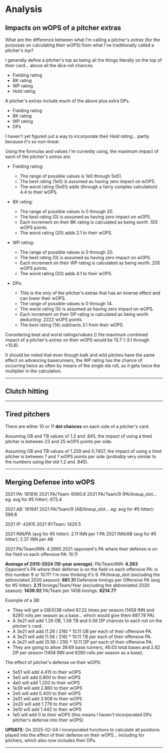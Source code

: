 # Analysis

## Impacts on wOPS of a pitcher extras

What are the difference between what I'm calling a pitcher's _extras_ (for the purposes on calculating their wOPS) from what I've traditionally called a pitcher's _top_?

I generally define a pitcher's top as being all the things literally on the top of their card... above all the dice roll chances.

-   Fielding rating
-   BK rating
-   WP rating
-   Hold rating

A pitcher's extras include much of the above plus extra DPs.

-   Fielding rating
-   BK rating
-   WP rating
-   DPs

I haven't yet figured out a way to incorporate their _Hold_ rating... partly because it's so non-linear.

Using the formulas and values I'm currently using, the maximum impact of each of the pitcher's _extras_ are:

-   Fielding rating:

    -   The range of possible values is 1e0 through 5e51.
    -   The best rating (1e0) is assumed as having zero impact on wOPS.
    -   The worst rating (5e51) adds (through a fairly complex calculation) 4.4 to their wOPS.

-   BK rating:

    -   The range of possible values is 0 through 20.
    -   The best rating (0) is assumed as having zero impact on wOPS.
    -   Each increment on their BK rating is calculated as being worth .103 wOPS points.
    -   The worst rating (20) adds 2.1 to their wOPS.

-   WP rating:

    -   The range of possible values is 0 through 20.
    -   The best rating (0) is assumed as having zero impact on wOPS.
    -   Each increment on their WP rating is calculated as being worth .205 wOPS points.
    -   The worst rating (20) adds 4.1 to their wOPS.

-   DPs:
    -   This is the only of the pitcher's extras that has an inverse effect and can lower their wOPS.
    -   The range of possible values is 0 through 14.
    -   The worst rating (0) is assumed as having zero impact on wOPS.
    -   Each increment on their DP rating is calculated as being worth deducting .2222 wOPS points.
    -   The best rating (14) subtracts 3.1 from their wOPS.

Considering best and worst ratings/values () the maximum combined impact of a pitcher's _extras_ on their wOPS would be 13.7 (-3.1 through +10.6).

It should be noted that even though balk and wild pitches have the same effect on advancing baserunners, the WP rating has the chance of occurring twice as often by means of the single die roll, so it gets twice the multiplier in the calculation.

---

## Clutch hitting

---

## Tired pitchers

There are either 10 or 11 **dot chances** on each side of a pitcher's card.

Assuming OB and TB values of 1.2 and .845, the impact of using a tired pitcher is between 23 and 25 wOPS points per side.

Assuming OB and TB values of 1.259 and 0.7407, the impact of using a tired pitcher is between ? and ? wOPS points per side (probably very similar to the numbers using the old 1.2 and .845).

---

## Merging Defense into wOPS

2021 PA: 181818
2021 PA/Team: 6060.6
2021 PA/Team/9 (PA/lineup_slot... eg: avg for #5 hitter): 673.4

2021 AB: 161941
2021 PA/Team/9 (AB/lineup_slot... eg: avg for #5 hitter): 599.8

2021 IP: 42615
2021 IP/Team: 1420.5

2021 INN/PA (avg for #5 hitter): 2.11 INN per 1 PA
2021 INN/AB (avg for #5 hitter): 2.37 INN per AB

2021 PA/Team/INN: 4.2665
2021 opponent's PA where their defense is on the field vs each offensive PA: 10.11

**Average of 2015-2024 (10-year average):**
PA/Team/INN: **4.263**
Opponent's PA where their defense is on the field vs each offensive PA: is this number 9 or 10.11? I'm now thinking it's 9.
PA/lineup_slot (excluding the abbreviated 2020 season): **681.31**
Defensive Innings per Offensive PA (avg for #5 hitter): **2.11**
Innings/Team/Year (excluding the abbreviated 2020 season): **1439.92**
PA/Team per 1458 Innings: **6214.77**

Example of a 3B:

-   They will get a GB(X)3B rolled 87.22 times per season (1458 INN and 6280 rolls per season as a base... which would give them 697.78 PA).
-   A 3e21 will add 1.26 OB, 1.58 TB and 0.56 DP chances to each roll on the pitcher's card.
-   A 3e21 will add (1.26 / 216) \* 10.11 OB per each of their offensive PA.
-   A 3e21 will add (1.58 / 216) \* 10.11 TB per each of their offensive PA.
-   A 3e21 will add (0.56 / 216) \* 10.11 DP per each of their offensive PA.
-   They are going to allow 39.69 base runners, 46.03 total bases and 2.82 DP per season (1458 INN and 6280 rolls per season as a base).

The effect of pitcher's defense on their wOPS:

-   5e51 will add 4.415 to their wOPS
-   3e0 will add 0.800 to their wOPS
-   4e0 will add 1.200 to their wOPS
-   1e39 will add 2.860 to their wOPS
-   2e0 will add 0.400 to their wOPS
-   2e51 will add 3.908 to their wOPS
-   2e20 will add 1.776 to their wOPS
-   3e10 will add 1.442 to their wOPS
-   1e0 will add 0 to their wOPS (this means I haven't incorporated DPs pitcher's defense into their wOPS)

**UPDATE**: On 2025-02-04 I incorporated functions to calculate all positions played into the effect of their defense on their wOPS... including for pitchers, which also now includes their DPs.

---
